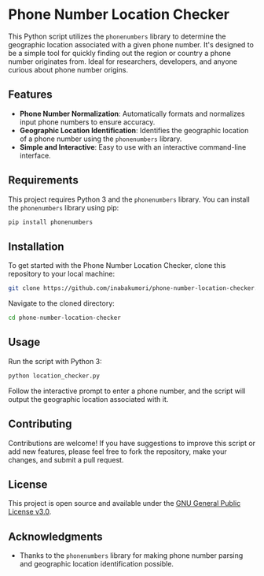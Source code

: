 # Phone Number Location Checker

This Python script utilizes the `phonenumbers` library to determine the geographic location associated with a given phone number. It's designed to be a simple tool for quickly finding out the region or country a phone number originates from. Ideal for researchers, developers, and anyone curious about phone number origins.

## Features

- **Phone Number Normalization**: Automatically formats and normalizes input phone numbers to ensure accuracy.
- **Geographic Location Identification**: Identifies the geographic location of a phone number using the `phonenumbers` library.
- **Simple and Interactive**: Easy to use with an interactive command-line interface.

## Requirements

This project requires Python 3 and the `phonenumbers` library. You can install the `phonenumbers` library using pip:

```bash
pip install phonenumbers
```

## Installation

To get started with the Phone Number Location Checker, clone this repository to your local machine:

```bash
git clone https://github.com/inabakumori/phone-number-location-checker.git
```

Navigate to the cloned directory:

```bash
cd phone-number-location-checker
```

## Usage

Run the script with Python 3:

```bash
python location_checker.py
```

Follow the interactive prompt to enter a phone number, and the script will output the geographic location associated with it.

## Contributing

Contributions are welcome! If you have suggestions to improve this script or add new features, please feel free to fork the repository, make your changes, and submit a pull request.

## License

This project is open source and available under the [GNU General Public License v3.0](https://www.gnu.org/licenses/gpl-3.0.en.html).

## Acknowledgments

- Thanks to the `phonenumbers` library for making phone number parsing and geographic location identification possible.
